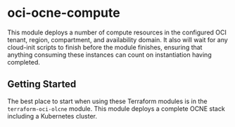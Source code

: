 # oci-ocne-compute

This module deploys a number of compute resources in the configured OCI tenant, region, compartment, and availability domain.  It also will wait for any cloud-init scripts to finish before the module finishes, ensuring that anything consuming these instances can count on instantiation having completed.

## Getting Started

The best place to start when using these Terraform modules is in the `terraform-oci-olcne` module.  This module deploys a complete OCNE stack including a Kubernetes cluster.
